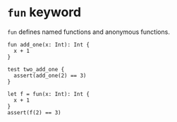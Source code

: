 # `fun` keyword

`fun` defines named functions and anonymous functions.

```title:"Named Function"
fun add_one(x: Int): Int {
  x + 1
}

test two_add_one {
  assert(add_one(2) == 3)
}
```

```title:"Anonymous Function"
let f = fun(x: Int): Int { 
  x + 1 
}
assert(f(2) == 3)
```
